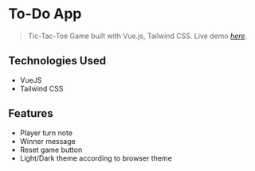 # To-Do App

> Tic-Tac-Toe Game built with Vue.js, Tailwind CSS.
> Live demo [_here_](https://bre.is/QnpuLvEH).

## Technologies Used

- VueJS
- Tailwind CSS

## Features

- Player turn note
- Winner message
- Reset game button
- Light/Dark theme according to browser theme
